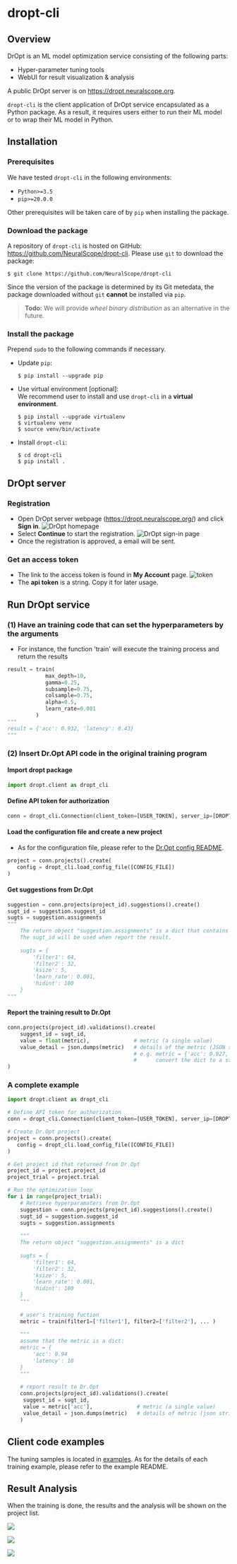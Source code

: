 # dropt-cli
## Overview
DrOpt is an ML model optimization service consisting of the following
parts:
- Hyper-parameter tuning tools
- WebUI for result visualization & analysis

A public DrOpt server is on <https://dropt.neuralscope.org>.

`dropt-cli` is the client application of DrOpt service encapsulated
as a Python package.  As a result, it requires users either to
run their ML model or to wrap their ML model in Python.



## Installation
### Prerequisites
We have tested `dropt-cli` in the following environments:
- `Python>=3.5`
- `pip>=20.0.0`

Other prerequisites will be taken care of by `pip` when
installing the package.


### Download the package
A repository of `dropt-cli` is hosted on GitHub:
<https://github.com/NeuralScope/dropt-cli>.
Please use `git` to download the package:

```console
$ git clone https://github.com/NeuralScope/dropt-cli
```

Since the version of the package is determined by its Git metedata,
the package downloaded without `git` __cannot__ be installed via `pip`.

> __Todo:__ We will provide _wheel binary distribution_
> as an alternative in the future.


### Install the package
Prepend `sudo` to the following commands if necessary.
- Update `pip`:
  ```console
  $ pip install --upgrade pip
  ```
- Use virtual environment [optional]:  
  We recommend user to install and use `dropt-cli` in a
  __virtual environment__.
  ```console
  $ pip install --upgrade virtualenv
  $ virtualenv venv
  $ source venv/bin/activate
  ```
- Install `dropt-cli`:
  ```console
  $ cd dropt-cli
  $ pip install .
  ```



## DrOpt server
### Registration
- Open DrOpt server webpage (<https://dropt.neuralscope.org/>) and click __Sign in__.
  ![DrOpt homepage](https://i.imgur.com/IZ7arvC.png)
- Select __Continue__ to start the registration.
  ![DrOpt sign-in page](https://i.imgur.com/4ShuboJ.png)
- Once the registration is approved, a email will be sent.


### Get an access token
- The link to the access token is found in __My Account__ page.
  ![token](https://i.imgur.com/QsUyxVH.png)
- The __api token__ is a string. Copy it for later usage.



## Run DrOpt service
### (1) Have an training code that can set the hyperparameters by the arguments
* For instance, the function 'train' will execute the training process and return the results
```python
result = train(
            max_depth=10, 
            gamma=0.25, 
            subsample=0.75, 
            colsample=0.75, 
            alpha=0.5, 
            learn_rate=0.001
         )
"""
result = {'acc': 0.932, 'latency': 0.43}
"""
```

### (2) Insert Dr.Opt API code in the original training program

#### Import dropt package
```python
import dropt.client as dropt_cli
```

#### Define API token for authorization
```python
conn = dropt_cli.Connection(client_token=[USER_TOKEN], server_ip=[DROPT_IP])
```

#### Load the configuration file and create a new project
* As for the configuration file, please refer to the [Dr.Opt config README](examples/configs/).
```python
project = conn.projects().create(
   config = dropt_cli.load_config_file([CONFIG_FILE])
)
```

#### Get suggestions from Dr.Opt
```python
suggestion = conn.projects(project_id).suggestions().create()
sugt_id = suggestion.suggest_id
sugts = suggestion.assignments
"""
    The return object "suggestion.assignments" is a dict that contains values of each paramter.
    The sugt_id will be used when report the result.
    
    sugts = {
        'filter1': 64,
        'filter2': 32, 
        'ksize': 5,
        'learn_rate': 0.001,
        'hidint': 100
    }
"""
```

#### Report the training result to Dr.Opt
```python
conn.projects(project_id).validations().create(
    suggest_id = sugt_id,
    value = float(metric),              # metric (a single value)
    value_detail = json.dumps(metric)   # details of the metric (JSON string)
                                        # e.g. metric = {'acc': 0.927, 'latency':8.43}
                                        #      convert the dict to a str by json.dumps()
)
```

### A complete example

```python
import dropt.client as dropt_cli

# Define API token for authorization
conn = dropt_cli.Connection(client_token=[USER_TOKEN], server_ip=[DROPT_IP])

# Create Dr.Opt project
project = conn.projects().create(
   config = dropt_cli.load_config_file([CONFIG_FILE])
)

# Get project id that returned from Dr.Opt
project_id = project.project_id
project_trial = project.trial

# Run the optimization loop
for i in range(project_trial):
    # Retrieve hyperparamaters from Dr.Opt
    suggestion = conn.projects(project_id).suggestions().create()
    sugt_id = suggestion.suggest_id
    sugts = suggestion.assignments
    
    """
    The return object "suggestion.assignments" is a dict
    
    sugts = {
        'filter1': 64,
        'filter2': 32, 
        'ksize': 5,
        'learn_rate': 0.001,
        'hidint': 100
    }
    """
    
    # user's training fuction
    metric = train(filter1=['filter1'], filter2=['filter2'], ... )
    
    """
    assume that the metric is a dict:
    metric = {
        'acc': 0.94
        'latency': 10
    }
    """
    
    # report result to Dr.Opt
    conn.projects(project_id).validations().create(
     suggest_id = sugt_id,
     value = metric['acc'],              # metric (a single value)
     value_detail = json.dumps(metric)   # details of metric (json string)
    )
```

## Client code examples

The tuning samples is located in [examples](examples/). As for the details of each training example, please refer to the example README.

## Result Analysis

When the training is done, the results and the analysis will be shown on the project list.

![](https://i.imgur.com/tZLKzMV.png)

![](https://i.imgur.com/u96FW8D.png)

![](https://i.imgur.com/I3cNOEe.png)


